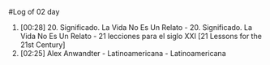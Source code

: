 #Log of 02 day

1. [00:28] 20. Significado. La Vida No Es Un Relato - 20. Significado. La Vida No Es Un Relato - 21 lecciones para el siglo XXI [21 Lessons for the 21st Century]
1. [02:25] Alex Anwandter - Latinoamericana - Latinoamericana

